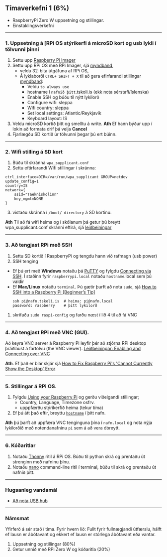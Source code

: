 ## Tímaverkefni 1 (6%)
- RaspberryPi Zero W uppsetning og stillingar.
- Einstaklingsverkefni

---

### 1. Uppsetning á [RPi OS stýrikerfi  á microSD kort og usb lykli í tölvunni þinni 
   1. Settu upp [Raspberry Pi Imager](https://www.raspberrypi.com/software/)
   1. Settu upp RPi OS með RPi Imager, sjá [myndband](https://www.youtube.com/watch?v=ntaXWS8Lk34), 
       - veldu 32-bita útgáfuna af RPi OS, 
       - Á lyklaborði `CTRL+ SHIFT + X` til að gera efirfarandi stillingar [myndband](https://www.youtube.com/watch?v=s93ss44C_yM):
          - Veldu `to always use`
          - hostname í `nafnið þitt`.tskoli.is (ekk nota sérstafi/íslenska)
          - Enable SSH og búðu til nýtt lykilorð 
          - Configure wifi: sleppa 
          - Wifi country: sleppa
          - Set local settings: Atlantic/Reykjavík
          - Keyboard layout: IS
   1. Veldu microSD kortið þitt og smelltu á write. **Ath** Ef hann býður upp í lokin að formata drif þá velja **Cancel**
   2. Fjarlægðu SD kortið úr tölvunni þegar þú ert búinn.

---

### 2. Wifi stilling á SD kort 

1. Búðu til skránna `wpa_supplicant.conf`
2. Settu eftirfarandi Wifi stillingar í skránna:
```
ctrl_interface=DIR=/var/run/wpa_supplicant GROUP=netdev
update_config=1
country=IS
network={
    ssid="Taekniskolinn"
    key_mgmt=NONE
}
```
3. vistaðu skránna í  `/boot/ directory` á SD kortinu.

**Ath** Til að fá wifi heima og í skólanum þá getur þú breytt wpa_supplicant.conf skránni eftirá, sjá [leiðbeiningar](https://github.com/VESM3/IOT/blob/main/Efni/wifi.md)

---

### 3. Að tengjast RPi með SSH 
1. Settu SD kortið í RaspberryPi og tengdu hann við rafmagn (usb power)
1. SSH tenging
  - Ef þú ert með **Windows** notaðu þá [PuTTY](https://www.putty.org/) og fylgdu [Connecting via SSH](https://www.tomshardware.com/reviews/raspberry-pi-headless-setup-how-to,6028.html#connecting-via-ssh). Í staðinn fyrir `raspberrypi.local` notaðu `hostname`.local sem þú valdir
  - Ef **Mac/Linux**  notaðu `terminal`. Þú gætir þurft að nota `sudo`, sjá [How to SSH into a Raspberry Pi [Beginner’s Tip]](https://itsfoss.com/ssh-into-raspberry/)
      ```Linux
      ssh pi@nafn.tskoli.is  # heima: pi@nafn.local  
      password: raspberry    # þitt lykilorð
      ```  
1. skrifaðu `sudo raspi-config` og farðu næst í lið 4 til að fá VNC

---

### 4. Að tengjast RPi með VNC (GUI). 
Að keyra VNC server á Raspberry Pi leyfir þér að stjórna RPi desktop þráðlaust á fartölvu (the VNC viewer). [Leiðbeiningar: Enabling and Connecting over VNC](https://www.tomshardware.com/reviews/raspberry-pi-headless-setup-how-to,6028.html#enabling-and-connecting-over-vnc)

**Ath**. Ef það er blár skjár sjá [How to Fix Raspberry Pi's 'Cannot Currently Show the Desktop' Error](https://www.tomshardware.com/how-to/fix-cannot-currently-show-desktop-error-raspberry-pi)

---

### 5. Stillingar á RPi OS. 
   1. Fylgdu [Using your Raspberry Pi](https://projects.raspberrypi.org/en/projects/raspberry-pi-using/0) og gerðu viðeigandi stillingar; 
      - Country, Language, Timezone osfrv.
      - upppfærðu stýrikerfið heima (tekur tíma)
   1. Ef þú átt það eftir, breyttu [`hostname`](https://www.tomshardware.com/how-to/raspberry-pi-change-hostname) í þitt nafn.

**Ath** þú þarft að uppfæra VNC tenginguna þína í `nafn.local` og nota nýja lykilorðið með notendanafninu `pi` sem á að vera óbreytt.

---

### 6. Kóðaritlar 
   1. Notaðu [Thonny](https://thonny.org/) ritil á RPi OS. Búðu til python skrá og prentaðu út strenginn með nafninu þínu. 
   1. Notaðu [nano](https://www.nano-editor.org/) command-line ritil í terminal, búðu til skrá og prentaðu út nafnið þitt. 
   <!-- hjálp: https://cuny.manifoldapp.org/read/how-to-code-in-python-3/section/007210fd-623d-4dfe-8fcd-c87ef8a75405 --> 

---

### Hugsanleg vandamál
- [Að nota USB hub](https://www.raspberrypi.com/documentation/computers/raspberry-pi.html#interoperability-with-usb-3-0-hubs)

---


<!--

### Til að geta tengst RPi Zero með Ethernet yfir USB (virkar bara með Pi Zero)
Það þarf að gera eftirfarandi stillingar á microSD kortinu **áður** en þú notar RPi Zero W. Leiðbeiningar [myndband](https://youtu.be/XaTmG708Mss?t=185) og [vefgrein](https://www.tomshardware.com/reviews/raspberry-pi-headless-setup-how-to,6028.html#direct-usb-connection-pi-zero-zero-w-only),

1. settu usb lykilm með SD kortinu í tölvuna og opnaðu drif sem heitir `boot`.
1. Opnaðu skránna `config.txt` sem er í rótinni á microSD kortinu,
1. Bættu við `dtoverlay=dwc2` í enda skráarinnar og vistaðu skránna.
1. Opnaðu næst `cmdline.txt` og bættu við textanum ` modules-load=dwc2,g_ether` eftir orðinu `rootwait` það á að vera autt bil á milli og vistaðu skránna.
1. Settu microSD kortið í RPi Zero
1. Tengdu micro USB kapal við USB portið á RPi Zero (ekki PWR portið). _Við þetta keyrir `firstrun.sh` skrá á RPi_
1. **Ef Windows** Ef tölvan sér ekki RPi þá þarftu líklegast networkdriver, sjá [leiðbeiningar (myndband)](https://youtu.be/XaTmG708Mss?t=415)
   1. [USB Ethernet adapter Driver (rnds)](https://www.catalog.update.microsoft.com/Search.aspx?q=USB+RNDIS+Gadget)  
   1.  sjá optional drivers í windows update og veldu þar driverinn sem á að uppfæra
1. Til að tölvan leyfir þér að nota SSH í localhost, download and install [Bonjour Print Services](https://support.apple.com/kb/DL999?viewlocale=en_US&locale=en_US) from apple.com (if you have Windows)
1. Núna getur þú notað SSH til að stýra RPi (sjá næsta lið).

-->

### Námsmat
Yfirferð á sér stað í tíma. Fyrir hvern lið: Fullt fyrir fullnægjandi útfærslu, hálft ef lausn er ábótavant og ekkert ef lausn er stórlega ábótavant eða vantar.

1. Uppsetning og stillingar (80%)
1. Getur unnið með RPi Zero W og kóðaritla (20%)
